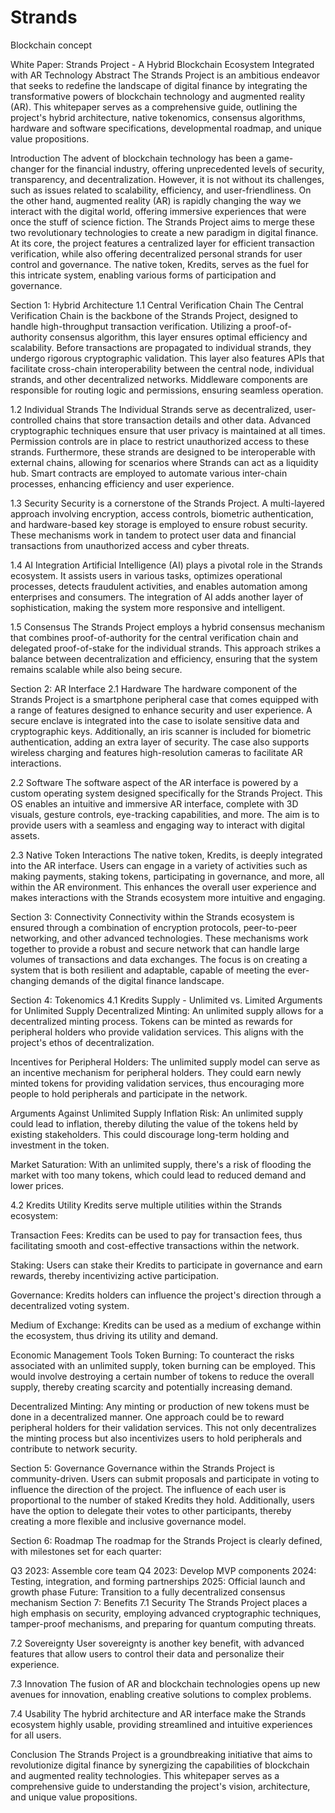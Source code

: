 # Strands
Blockchain concept

White Paper: Strands Project - A Hybrid Blockchain Ecosystem Integrated with AR Technology
Abstract
The Strands Project is an ambitious endeavor that seeks to redefine the landscape of digital finance by integrating the transformative powers of blockchain technology and augmented reality (AR). This whitepaper serves as a comprehensive guide, outlining the project's hybrid architecture, native tokenomics, consensus algorithms, hardware and software specifications, developmental roadmap, and unique value propositions.

Introduction
The advent of blockchain technology has been a game-changer for the financial industry, offering unprecedented levels of security, transparency, and decentralization. However, it is not without its challenges, such as issues related to scalability, efficiency, and user-friendliness. On the other hand, augmented reality (AR) is rapidly changing the way we interact with the digital world, offering immersive experiences that were once the stuff of science fiction. The Strands Project aims to merge these two revolutionary technologies to create a new paradigm in digital finance. At its core, the project features a centralized layer for efficient transaction verification, while also offering decentralized personal strands for user control and governance. The native token, Kredits, serves as the fuel for this intricate system, enabling various forms of participation and governance.

Section 1: Hybrid Architecture
1.1 Central Verification Chain
The Central Verification Chain is the backbone of the Strands Project, designed to handle high-throughput transaction verification. Utilizing a proof-of-authority consensus algorithm, this layer ensures optimal efficiency and scalability. Before transactions are propagated to individual strands, they undergo rigorous cryptographic validation. This layer also features APIs that facilitate cross-chain interoperability between the central node, individual strands, and other decentralized networks. Middleware components are responsible for routing logic and permissions, ensuring seamless operation.

1.2 Individual Strands
The Individual Strands serve as decentralized, user-controlled chains that store transaction details and other data. Advanced cryptographic techniques ensure that user privacy is maintained at all times. Permission controls are in place to restrict unauthorized access to these strands. Furthermore, these strands are designed to be interoperable with external chains, allowing for scenarios where Strands can act as a liquidity hub. Smart contracts are employed to automate various inter-chain processes, enhancing efficiency and user experience.

1.3 Security
Security is a cornerstone of the Strands Project. A multi-layered approach involving encryption, access controls, biometric authentication, and hardware-based key storage is employed to ensure robust security. These mechanisms work in tandem to protect user data and financial transactions from unauthorized access and cyber threats.

1.4 AI Integration
Artificial Intelligence (AI) plays a pivotal role in the Strands ecosystem. It assists users in various tasks, optimizes operational processes, detects fraudulent activities, and enables automation among enterprises and consumers. The integration of AI adds another layer of sophistication, making the system more responsive and intelligent.

1.5 Consensus
The Strands Project employs a hybrid consensus mechanism that combines proof-of-authority for the central verification chain and delegated proof-of-stake for the individual strands. This approach strikes a balance between decentralization and efficiency, ensuring that the system remains scalable while also being secure.

Section 2: AR Interface
2.1 Hardware
The hardware component of the Strands Project is a smartphone peripheral case that comes equipped with a range of features designed to enhance security and user experience. A secure enclave is integrated into the case to isolate sensitive data and cryptographic keys. Additionally, an iris scanner is included for biometric authentication, adding an extra layer of security. The case also supports wireless charging and features high-resolution cameras to facilitate AR interactions.

2.2 Software
The software aspect of the AR interface is powered by a custom operating system designed specifically for the Strands Project. This OS enables an intuitive and immersive AR interface, complete with 3D visuals, gesture controls, eye-tracking capabilities, and more. The aim is to provide users with a seamless and engaging way to interact with digital assets.

2.3 Native Token Interactions
The native token, Kredits, is deeply integrated into the AR interface. Users can engage in a variety of activities such as making payments, staking tokens, participating in governance, and more, all within the AR environment. This enhances the overall user experience and makes interactions with the Strands ecosystem more intuitive and engaging.

Section 3: Connectivity
Connectivity within the Strands ecosystem is ensured through a combination of encryption protocols, peer-to-peer networking, and other advanced technologies. These mechanisms work together to provide a robust and secure network that can handle large volumes of transactions and data exchanges. The focus is on creating a system that is both resilient and adaptable, capable of meeting the ever-changing demands of the digital finance landscape.

Section 4: Tokenomics
4.1 Kredits Supply - Unlimited vs. Limited
Arguments for Unlimited Supply
Decentralized Minting: An unlimited supply allows for a decentralized minting process. Tokens can be minted as rewards for peripheral holders who provide validation services. This aligns with the project's ethos of decentralization.

Incentives for Peripheral Holders: The unlimited supply model can serve as an incentive mechanism for peripheral holders. They could earn newly minted tokens for providing validation services, thus encouraging more people to hold peripherals and participate in the network.

Arguments Against Unlimited Supply
Inflation Risk: An unlimited supply could lead to inflation, thereby diluting the value of the tokens held by existing stakeholders. This could discourage long-term holding and investment in the token.

Market Saturation: With an unlimited supply, there's a risk of flooding the market with too many tokens, which could lead to reduced demand and lower prices.

4.2 Kredits Utility
Kredits serve multiple utilities within the Strands ecosystem:

Transaction Fees: Kredits can be used to pay for transaction fees, thus facilitating smooth and cost-effective transactions within the network.

Staking: Users can stake their Kredits to participate in governance and earn rewards, thereby incentivizing active participation.

Governance: Kredits holders can influence the project's direction through a decentralized voting system.

Medium of Exchange: Kredits can be used as a medium of exchange within the ecosystem, thus driving its utility and demand.

Economic Management Tools
Token Burning: To counteract the risks associated with an unlimited supply, token burning can be employed. This would involve destroying a certain number of tokens to reduce the overall supply, thereby creating scarcity and potentially increasing demand.

Decentralized Minting: Any minting or production of new tokens must be done in a decentralized manner. One approach could be to reward peripheral holders for their validation services. This not only decentralizes the minting process but also incentivizes users to hold peripherals and contribute to network security.

Section 5: Governance
Governance within the Strands Project is community-driven. Users can submit proposals and participate in voting to influence the direction of the project. The influence of each user is proportional to the number of staked Kredits they hold. Additionally, users have the option to delegate their votes to other participants, thereby creating a more flexible and inclusive governance model.

Section 6: Roadmap
The roadmap for the Strands Project is clearly defined, with milestones set for each quarter:

Q3 2023: Assemble core team
Q4 2023: Develop MVP components
2024: Testing, integration, and forming partnerships
2025: Official launch and growth phase
Future: Transition to a fully decentralized consensus mechanism
Section 7: Benefits
7.1 Security
The Strands Project places a high emphasis on security, employing advanced cryptographic techniques, tamper-proof mechanisms, and preparing for quantum computing threats.

7.2 Sovereignty
User sovereignty is another key benefit, with advanced features that allow users to control their data and personalize their experience.

7.3 Innovation
The fusion of AR and blockchain technologies opens up new avenues for innovation, enabling creative solutions to complex problems.

7.4 Usability
The hybrid architecture and AR interface make the Strands ecosystem highly usable, providing streamlined and intuitive experiences for all users.

Conclusion
The Strands Project is a groundbreaking initiative that aims to revolutionize digital finance by synergizing the capabilities of blockchain and augmented reality technologies. This whitepaper serves as a comprehensive guide to understanding the project's vision, architecture, and unique value propositions.




